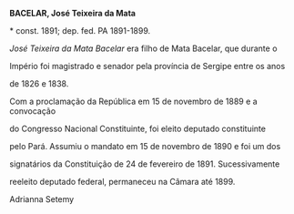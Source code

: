 **BACELAR, José Teixeira da Mata**



\* const. 1891; dep. fed. PA 1891-1899.



*José Teixeira da Mata Bacelar* era filho de Mata Bacelar, que durante o

Império foi magistrado e senador pela província de Sergipe entre os anos

de 1826 e 1838.



Com a proclamação da República em 15 de novembro de 1889 e a convocação

do Congresso Nacional Constituinte, foi eleito deputado constituinte

pelo Pará. Assumiu o mandato em 15 de novembro de 1890 e foi um dos

signatários da Constituição de 24 de fevereiro de 1891. Sucessivamente

reeleito deputado federal, permaneceu na Câmara até 1899.



Adrianna Setemy



